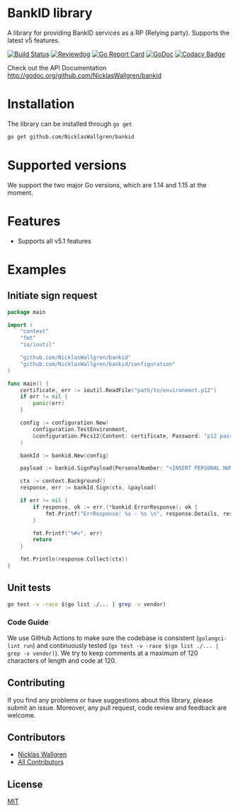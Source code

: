 # BankID library

A library for providing BankID services as a RP (Relying party).
Supports the latest v5 features.

[![Build Status](https://github.com/NicklasWallgren/bankid/workflows/Test/badge.svg)](https://github.com/NicklasWallgren/bankid/actions?query=workflow%3ATest)
[![Reviewdog](https://github.com/NicklasWallgren/bankid/workflows/reviewdog/badge.svg)](https://github.com/NicklasWallgren/bankid/actions?query=workflow%3Areviewdog)
[![Go Report Card](https://goreportcard.com/badge/github.com/NicklasWallgren/bankid)](https://goreportcard.com/report/github.com/NicklasWallgren/bankid)
[![GoDoc](https://godoc.org/github.com/NicklasWallgren/bankid?status.svg)](https://godoc.org/github.com/NicklasWallgren/bankid)
[![Codacy Badge](https://api.codacy.com/project/badge/Grade/cabd5fbbcde543ec959fb4a3581600ed)](https://app.codacy.com/gh/NicklasWallgren/bankid?utm_source=github.com&utm_medium=referral&utm_content=NicklasWallgren/bankid&utm_campaign=Badge_Grade)

Check out the API Documentation http://godoc.org/github.com/NicklasWallgren/bankid

# Installation
The library can be installed through `go get` 
```bash
go get github.com/NicklasWallgren/bankid
```

# Supported versions
We support the two major Go versions, which are 1.14 and 1.15 at the moment.

# Features
- Supports all v5.1 features

# Examples 

## Initiate sign request

```go
package main

import (
	"context"
	"fmt"
	"io/ioutil"

	"github.com/NicklasWallgren/bankid"
	"github.com/NicklasWallgren/bankid/configuration"
)

func main() {
	certificate, err := ioutil.ReadFile("path/to/environment.p12")
	if err != nil {
		panic(err)
	}

	config := configuration.New(
		configuration.TestEnvironment,
		&configuration.Pkcs12{Content: certificate, Password: "p12 password"},
	)

	bankId := bankid.New(config)

	payload := bankid.SignPayload{PersonalNumber: "<INSERT PERSONAL NUMBER>", EndUserIP: "192.168.1.1", UserVisibleData: "Test"}

	ctx := context.Background()
	response, err := bankId.Sign(ctx, &payload)

	if err != nil {
		if response, ok := err.(*bankid.ErrorResponse); ok {
			fmt.Printf("ErrResponse: %s - %s \n", response.Details, response.ErrorCode)
		}

		fmt.Printf("%#v", err)
		return
	}

	fmt.Println(response.Collect(ctx))
}
```

## Unit tests
```bash
go test -v -race $(go list ./... | grep -v vendor)
```

### Code Guide

We use GitHub Actions to make sure the codebase is consistent (`golangci-lint run`) and continuously tested (`go test -v -race $(go list ./... | grep -v vendor)`). We try to keep comments at a maximum of 120 characters of length and code at 120.


## Contributing

If you find any problems or have suggestions about this library, please submit an issue. Moreover, any pull request, code review and feedback are welcome.

## Contributors
  - [Nicklas Wallgren](https://github.com/NicklasWallgren)
  - [All Contributors][link-contributors]

[link-contributors]: ../../contributors

## License

[MIT](./LICENSE)
